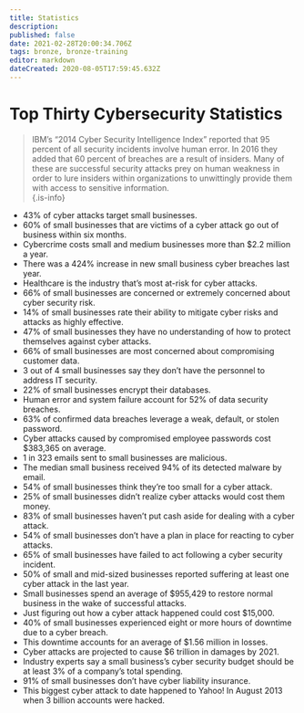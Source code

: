 ```yaml
---
title: Statistics
description: 
published: false
date: 2021-02-28T20:00:34.706Z
tags: bronze, bronze-training
editor: markdown
dateCreated: 2020-08-05T17:59:45.632Z
---
```


# Top Thirty Cybersecurity Statistics 
> IBM’s “2014 Cyber Security Intelligence Index” reported that 95 percent of all security incidents involve human error. In 2016 they added that 60 percent of breaches are a result of insiders. Many of these are successful security attacks prey on human weakness in order to lure insiders within organizations to unwittingly provide them with access to sensitive information.  
{.is-info}


- 43% of cyber attacks target small businesses.
- 60% of small businesses that are victims of a cyber attack go out of business within six months.
- Cybercrime costs small and medium businesses more than $2.2 million a year.
- There was a 424% increase in new small business cyber breaches last year.
- Healthcare is the industry that’s most at-risk for cyber attacks.
- 66% of small businesses are concerned or extremely concerned about cyber security risk.
- 14% of small businesses rate their ability to mitigate cyber risks and attacks as highly effective.
- 47% of small businesses they have no understanding of how to protect themselves against cyber attacks.
- 66% of small businesses are most concerned about compromising customer data.
- 3 out of 4 small businesses say they don’t have the personnel to address IT security.
- 22% of small businesses encrypt their databases.
- Human error and system failure account for 52% of data security breaches.
- 63% of confirmed data breaches leverage a weak, default, or stolen password.
- Cyber attacks caused by compromised employee passwords cost $383,365 on average.
- 1 in 323 emails sent to small businesses are malicious.
- The median small business received 94% of its detected malware by email.
- 54% of small businesses think they’re too small for a cyber attack.
- 25% of small businesses didn’t realize cyber attacks would cost them money.
- 83% of small businesses haven’t put cash aside for dealing with a cyber attack.
- 54% of small businesses don’t have a plan in place for reacting to cyber attacks.
- 65% of small businesses have failed to act following a cyber security incident.
- 50% of small and mid-sized businesses reported suffering at least one cyber attack in the last year.
- Small businesses spend an average of $955,429 to restore normal business in the wake of successful attacks.
- Just figuring out how a cyber attack happened could cost $15,000.
- 40% of small businesses experienced eight or more hours of downtime due to a cyber breach.
- This downtime accounts for an average of $1.56 million in losses.
- Cyber attacks are projected to cause $6 trillion in damages by 2021.
- Industry experts say a small business’s cyber security budget should be at least 3% of a company’s total spending.
- 91% of small businesses don’t have cyber liability insurance.
- This biggest cyber attack to date happened to Yahoo! In August 2013 when 3 billion accounts were hacked.